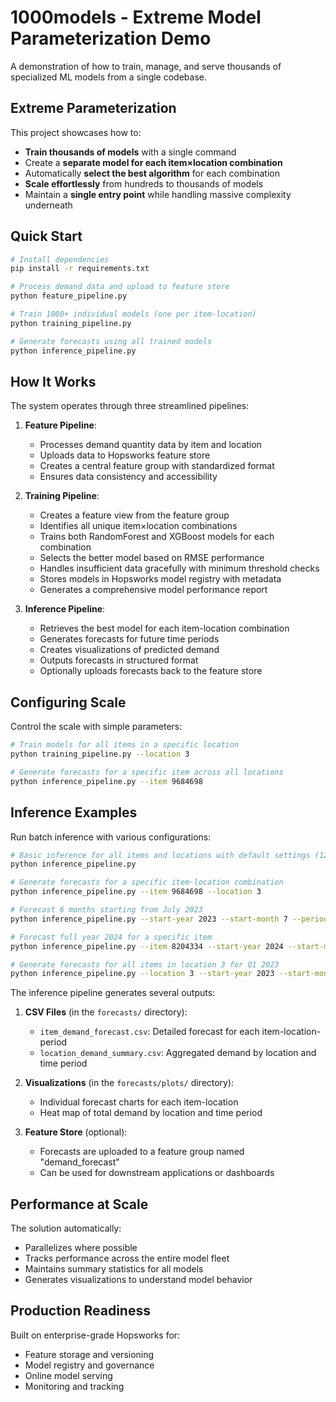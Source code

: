 # 1000models - Extreme Model Parameterization Demo

A demonstration of how to train, manage, and serve thousands of specialized ML models from a single codebase.

## Extreme Parameterization

This project showcases how to:

- **Train thousands of models** with a single command
- Create a **separate model for each item×location combination**
- Automatically **select the best algorithm** for each combination
- **Scale effortlessly** from hundreds to thousands of models
- Maintain a **single entry point** while handling massive complexity underneath

## Quick Start

```bash
# Install dependencies
pip install -r requirements.txt

# Process demand data and upload to feature store
python feature_pipeline.py

# Train 1000+ individual models (one per item-location)
python training_pipeline.py

# Generate forecasts using all trained models
python inference_pipeline.py
```

## How It Works

The system operates through three streamlined pipelines:

1. **Feature Pipeline**: 
   - Processes demand quantity data by item and location
   - Uploads data to Hopsworks feature store
   - Creates a central feature group with standardized format
   - Ensures data consistency and accessibility

2. **Training Pipeline**: 
   - Creates a feature view from the feature group
   - Identifies all unique item×location combinations
   - Trains both RandomForest and XGBoost models for each combination
   - Selects the better model based on RMSE performance
   - Handles insufficient data gracefully with minimum threshold checks
   - Stores models in Hopsworks model registry with metadata
   - Generates a comprehensive model performance report

3. **Inference Pipeline**: 
   - Retrieves the best model for each item-location combination
   - Generates forecasts for future time periods
   - Creates visualizations of predicted demand
   - Outputs forecasts in structured format
   - Optionally uploads forecasts back to the feature store

## Configuring Scale

Control the scale with simple parameters:

```bash
# Train models for all items in a specific location
python training_pipeline.py --location 3

# Generate forecasts for a specific item across all locations
python inference_pipeline.py --item 9684698
```

## Inference Examples

Run batch inference with various configurations:

```bash
# Basic inference for all items and locations with default settings (12 months starting from 2021-01)
python inference_pipeline.py

# Generate forecasts for a specific item-location combination
python inference_pipeline.py --item 9684698 --location 3

# Forecast 6 months starting from July 2023
python inference_pipeline.py --start-year 2023 --start-month 7 --periods 6

# Forecast full year 2024 for a specific item
python inference_pipeline.py --item 8204334 --start-year 2024 --start-month 1 --periods 12

# Generate forecasts for all items in location 3 for Q1 2023
python inference_pipeline.py --location 3 --start-year 2023 --start-month 1 --periods 3
```

The inference pipeline generates several outputs:

1. **CSV Files** (in the `forecasts/` directory):
   - `item_demand_forecast.csv`: Detailed forecast for each item-location-period
   - `location_demand_summary.csv`: Aggregated demand by location and time period

2. **Visualizations** (in the `forecasts/plots/` directory):
   - Individual forecast charts for each item-location
   - Heat map of total demand by location and time period

3. **Feature Store** (optional):
   - Forecasts are uploaded to a feature group named "demand_forecast"
   - Can be used for downstream applications or dashboards

## Performance at Scale

The solution automatically:
- Parallelizes where possible
- Tracks performance across the entire model fleet
- Maintains summary statistics for all models
- Generates visualizations to understand model behavior

## Production Readiness

Built on enterprise-grade Hopsworks for:
- Feature storage and versioning
- Model registry and governance
- Online model serving
- Monitoring and tracking